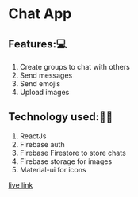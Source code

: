 # Chat App

## Features:💻
1. Create groups to chat with others
2. Send messages
3. Send emojis
4. Upload images

## Technology used:👨‍💻
1. ReactJs
2. Firebase auth
3. Firebase Firestore to store chats
4. Firebase storage for images
5. Material-ui for icons

[live link](https://always-chat.netlify.app/)
